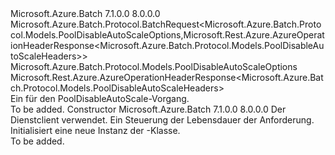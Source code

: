 <Type Name="PoolDisableAutoScaleBatchRequest" FullName="Microsoft.Azure.Batch.Protocol.BatchRequests.PoolDisableAutoScaleBatchRequest">
  <TypeSignature Language="C#" Value="public class PoolDisableAutoScaleBatchRequest : Microsoft.Azure.Batch.Protocol.BatchRequest&lt;Microsoft.Azure.Batch.Protocol.Models.PoolDisableAutoScaleOptions,Microsoft.Rest.Azure.AzureOperationHeaderResponse&lt;Microsoft.Azure.Batch.Protocol.Models.PoolDisableAutoScaleHeaders&gt;&gt;" />
  <TypeSignature Language="ILAsm" Value=".class public auto ansi beforefieldinit PoolDisableAutoScaleBatchRequest extends Microsoft.Azure.Batch.Protocol.BatchRequest`2&lt;class Microsoft.Azure.Batch.Protocol.Models.PoolDisableAutoScaleOptions, class Microsoft.Rest.Azure.AzureOperationHeaderResponse`1&lt;class Microsoft.Azure.Batch.Protocol.Models.PoolDisableAutoScaleHeaders&gt;&gt;" />
  <TypeSignature Language="DocId" Value="T:Microsoft.Azure.Batch.Protocol.BatchRequests.PoolDisableAutoScaleBatchRequest" />
  <TypeSignature Language="VB.NET" Value="Public Class PoolDisableAutoScaleBatchRequest&#xA;Inherits BatchRequest(Of PoolDisableAutoScaleOptions, AzureOperationHeaderResponse(Of PoolDisableAutoScaleHeaders))" />
  <TypeSignature Language="F#" Value="type PoolDisableAutoScaleBatchRequest = class&#xA;    inherit BatchRequest&lt;PoolDisableAutoScaleOptions, AzureOperationHeaderResponse&lt;PoolDisableAutoScaleHeaders&gt;&gt;" />
  <AssemblyInfo>
    <AssemblyName>Microsoft.Azure.Batch</AssemblyName>
    <AssemblyVersion>7.1.0.0</AssemblyVersion>
    <AssemblyVersion>8.0.0.0</AssemblyVersion>
  </AssemblyInfo>
  <Base>
    <BaseTypeName>Microsoft.Azure.Batch.Protocol.BatchRequest&lt;Microsoft.Azure.Batch.Protocol.Models.PoolDisableAutoScaleOptions,Microsoft.Rest.Azure.AzureOperationHeaderResponse&lt;Microsoft.Azure.Batch.Protocol.Models.PoolDisableAutoScaleHeaders&gt;&gt;</BaseTypeName>
    <BaseTypeArguments>
      <BaseTypeArgument TypeParamName="TOptions">Microsoft.Azure.Batch.Protocol.Models.PoolDisableAutoScaleOptions</BaseTypeArgument>
      <BaseTypeArgument TypeParamName="TResponse">Microsoft.Rest.Azure.AzureOperationHeaderResponse&lt;Microsoft.Azure.Batch.Protocol.Models.PoolDisableAutoScaleHeaders&gt;</BaseTypeArgument>
    </BaseTypeArguments>
  </Base>
  <Interfaces />
  <Docs>
    <summary>
            Ein <see cref="T:Microsoft.Azure.Batch.Protocol.IBatchRequest" /> für den PoolDisableAutoScale-Vorgang.
            </summary>
    <remarks>To be added.</remarks>
  </Docs>
  <Members>
    <Member MemberName=".ctor">
      <MemberSignature Language="C#" Value="public PoolDisableAutoScaleBatchRequest (Microsoft.Azure.Batch.Protocol.BatchServiceClient serviceClient, System.Threading.CancellationToken cancellationToken);" />
      <MemberSignature Language="ILAsm" Value=".method public hidebysig specialname rtspecialname instance void .ctor(class Microsoft.Azure.Batch.Protocol.BatchServiceClient serviceClient, valuetype System.Threading.CancellationToken cancellationToken) cil managed" />
      <MemberSignature Language="DocId" Value="M:Microsoft.Azure.Batch.Protocol.BatchRequests.PoolDisableAutoScaleBatchRequest.#ctor(Microsoft.Azure.Batch.Protocol.BatchServiceClient,System.Threading.CancellationToken)" />
      <MemberSignature Language="F#" Value="new Microsoft.Azure.Batch.Protocol.BatchRequests.PoolDisableAutoScaleBatchRequest : Microsoft.Azure.Batch.Protocol.BatchServiceClient * System.Threading.CancellationToken -&gt; Microsoft.Azure.Batch.Protocol.BatchRequests.PoolDisableAutoScaleBatchRequest" Usage="new Microsoft.Azure.Batch.Protocol.BatchRequests.PoolDisableAutoScaleBatchRequest (serviceClient, cancellationToken)" />
      <MemberType>Constructor</MemberType>
      <AssemblyInfo>
        <AssemblyName>Microsoft.Azure.Batch</AssemblyName>
        <AssemblyVersion>7.1.0.0</AssemblyVersion>
        <AssemblyVersion>8.0.0.0</AssemblyVersion>
      </AssemblyInfo>
      <Parameters>
        <Parameter Name="serviceClient" Type="Microsoft.Azure.Batch.Protocol.BatchServiceClient" />
        <Parameter Name="cancellationToken" Type="System.Threading.CancellationToken" />
      </Parameters>
      <Docs>
        <param name="serviceClient">Der Dienstclient verwendet.</param>
        <param name="cancellationToken">Ein <see cref="T:System.Threading.CancellationToken" /> Steuerung der Lebensdauer der Anforderung.</param>
        <summary>
            Initialisiert eine neue Instanz der <see cref="T:Microsoft.Azure.Batch.Protocol.BatchRequests.PoolDisableAutoScaleBatchRequest" />-Klasse.
            </summary>
        <remarks>To be added.</remarks>
      </Docs>
    </Member>
  </Members>
</Type>